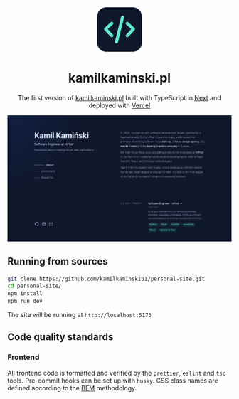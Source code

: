 <div align="center">
  <img alt="Logo" src="https://raw.githubusercontent.com/kamilkaminski01/personal-site/main/public/favicon-512x512.png" width="100" />
</div>
<h1 align="center">kamilkaminski.pl</h1>

<p align="center">
  The first version of <a href="https://kamilkaminski.pl" target="_blank">kamilkaminski.pl</a> built with TypeScript in <a href="https://nextjs.org/" target="_blank">Next</a> and deployed with <a href="https://vercel.com/" target="_blank">Vercel</a>
</p>

![demo](https://raw.githubusercontent.com/kamilkaminski01/personal-site/main/src/assets/images/demo.png)

## Running from sources

```sh
git clone https://github.com/kamilkaminski01/personal-site.git
cd personal-site/
npm install
npm run dev
```

The site will be running at `http://localhost:5173`

## Code quality standards

### Frontend

All frontend code is formatted and verified by the `prettier`,
`eslint` and `tsc` tools. Pre-commit hooks can be set up with `husky`.
CSS class names are defined according to the
[BEM](http://getbem.com/introduction/) methodology.
